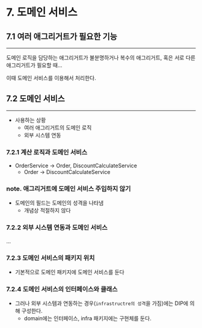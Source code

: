 # 7. 도메인 서비스

## 7.1 여러 애그리거트가 필요한 기능

---

도메인 로직을 담당하는 애그리거트가 불분명하거나 복수의 애그리거트, 혹은 서로 다른 애그리거트가 필요할 때...

이때 도메인 서비스를 이용해서 처리한다.

## 7.2 도메인 서비스

---

- 사용하는 상황
  - 여러 애그리거트의 도메인 로직
  - 외부 시스템 연동

### 7.2.1 계산 로직과 도메인 서비스

- OrderService -> Order, DiscountCalculateService
  - Order -> DiscountCalculateService

### note. 애그리거트에 도메인 서비스 주입하지 않기

- 도메인의 필드는 도메인의 성격을 나타냄
  - 개념상 적절하지 않다

### 7.2.2 외부 시스템 연동과 도메인 서비스

...

### 7.2.3 도메인 서비스의 패키지 위치

- 기본적으로 도메인 패키지에 도메인 서비스를 둔다

### 7.2.4 도메인 서비스의 인터페이스와 클래스

- 그러나 외부 시스템과 연동하는 경우(`infrastructre의 성격`을 가짐)에는 DIP에 의해 구성한다.
  - domain에는 인터페이스, infra 패키지에는 구현체를 둔다.

